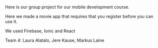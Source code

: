 Here is our group project for our mobile development course. 

Here we made a movie app that requires that you register before you can use it.

We used Firebase, Ionic and React

Team 4: Laura Alatalo, Jere Kause, Markus Laine
